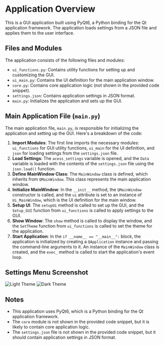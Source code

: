 # Application Overview

This is a GUI application built using PyQt6, a Python binding for the Qt application framework. The application loads settings from a JSON file and applies them to the user interface.

## Files and Modules

The application consists of the following files and modules:
- `ui_functions.py`: Contains utility functions for setting up and customizing the GUI.
- `ui_main.py`: Contains the UI definition for the main application window.
- `core.py`: Contains core application logic (not shown in the provided code snippet).
- `settings.json`: Contains application settings in JSON format.
- `main.py`: Initializes the application and sets up the GUI.

## Main Application File (`main.py`)

The main application file, `main.py`, is responsible for initializing the application and setting up the GUI. Here's a breakdown of the code:

1. **Import Modules**: The first line imports the necessary modules: `ui_functions` for GUI utility functions, `ui_main` for the UI definition, and `json` for loading settings from the `settings.json` file.
2. **Load Settings**: The `acess_settings` variable is opened, and the `Data` variable is loaded with the contents of the `settings.json` file using the `json.load()` function.
3. **Define MainWindow Class**: The `MainWindow` class is defined, which inherits from `QMainWindow`. This class represents the main application window.
4. **Initialize MainWindow**: In the `__init__` method, the `QMainWindow` constructor is called, and the `ui` attribute is set to an instance of `Ui_MainWindow`, which is the UI definition for the main window.
5. **Setup UI**: The `setupUi` method is called to set up the GUI, and the `Setup_GUI` function from `ui_functions` is called to apply settings to the GUI.
6. **Show Window**: The `show` method is called to display the window, and the `SetTheme` function from `ui_functions` is called to set the theme for the application.
7. **Start Application**: In the `if __name__ == "__main__":` block, the application is initialized by creating a `QApplication` instance and passing the command-line arguments to it. An instance of the `MainWindow` class is created, and the `exec_` method is called to start the application's event loop.

## Settings Menu Screenshot

![Light Theme](https://github.com/prathambahekar/better-gui/blob/master/files/more/img/light-theme.png)
![Dark Theme](https://github.com/prathambahekar/better-gui/blob/master/files/more/img/dark-theme.png)
## Notes

- This application uses PyQt6, which is a Python binding for the Qt application framework.
- The `core` module is not shown in the provided code snippet, but it is likely to contain core application logic.
- The `settings.json` file is not shown in the provided code snippet, but it should contain application settings in JSON format.
